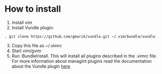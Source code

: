 # How to install
1. Install vim
2. Install Vundle plugin:

```
. git clone https://github.com/gmarik/vundle.git ~/.vim/bundle/vundle
```

3. Copy this file as ~/.vimrc
4. Start vim/gvim
5. Run :BundleInstall. This will install all plugins described in the .vimrc file. For more information about managint plugins read the documentation about the Vundle plugin [here](https://github.com/gmarik/vundle)

